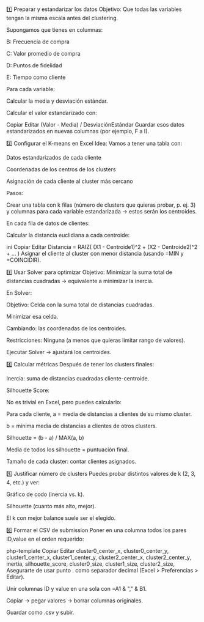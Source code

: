 1️⃣ Preparar y estandarizar los datos
Objetivo: Que todas las variables tengan la misma escala antes del clustering.

Supongamos que tienes en columnas:

B: Frecuencia de compra

C: Valor promedio de compra

D: Puntos de fidelidad

E: Tiempo como cliente

Para cada variable:

Calcular la media y desviación estándar.

Calcular el valor estandarizado con:

Copiar
Editar
(Valor - Media) / DesviaciónEstándar
Guardar esos datos estandarizados en nuevas columnas (por ejemplo, F a I).

2️⃣ Configurar el K-means en Excel
Idea: Vamos a tener una tabla con:

Datos estandarizados de cada cliente

Coordenadas de los centros de los clusters

Asignación de cada cliente al cluster más cercano

Pasos:

Crear una tabla con k filas (número de clusters que quieras probar, p. ej. 3) y columnas para cada variable estandarizada → estos serán los centroides.

En cada fila de datos de clientes:

Calcular la distancia euclidiana a cada centroide:

ini
Copiar
Editar
Distancia = RAIZ( (X1 - Centroide1)^2 + (X2 - Centroide2)^2 + ... )
Asignar el cliente al cluster con menor distancia (usando =MIN y =COINCIDIR).

3️⃣ Usar Solver para optimizar
Objetivo: Minimizar la suma total de distancias cuadradas → equivalente a minimizar la inercia.

En Solver:

Objetivo: Celda con la suma total de distancias cuadradas.

Minimizar esa celda.

Cambiando: las coordenadas de los centroides.

Restricciones: Ninguna (a menos que quieras limitar rango de valores).

Ejecutar Solver → ajustará los centroides.

4️⃣ Calcular métricas
Después de tener los clusters finales:

Inercia: suma de distancias cuadradas cliente-centroide.

Silhouette Score:

No es trivial en Excel, pero puedes calcularlo:

Para cada cliente, a = media de distancias a clientes de su mismo cluster.

b = mínima media de distancias a clientes de otros clusters.

Silhouette = (b - a) / MAX(a, b)

Media de todos los silhouette = puntuación final.

Tamaño de cada cluster: contar clientes asignados.

5️⃣ Justificar número de clusters
Puedes probar distintos valores de k (2, 3, 4, etc.) y ver:

Gráfico de codo (inercia vs. k).

Silhouette (cuanto más alto, mejor).

El k con mejor balance suele ser el elegido.

6️⃣ Formar el CSV de submission
Poner en una columna todos los pares ID,value en el orden requerido:

php-template
Copiar
Editar
cluster0_center_x,<valor>
cluster0_center_y,<valor>
cluster1_center_x,<valor>
cluster1_center_y,<valor>
cluster2_center_x,<valor>
cluster2_center_y,<valor>
inertia,<valor>
silhouette_score,<valor>
cluster0_size,<valor>
cluster1_size,<valor>
cluster2_size,<valor>
Asegurarte de usar punto . como separador decimal (Excel > Preferencias > Editar).

Unir columnas ID y value en una sola con =A1 & "," & B1.

Copiar → pegar valores → borrar columnas originales.

Guardar como .csv y subir.